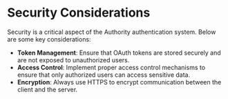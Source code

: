 # Security Considerations

Security is a critical aspect of the Authority authentication system. Below are some key considerations:

* **Token Management**: Ensure that OAuth tokens are stored securely and are not exposed to unauthorized users.
* **Access Control**: Implement proper access control mechanisms to ensure that only authorized users can access sensitive data.
* **Encryption**: Always use HTTPS to encrypt communication between the client and the server.
